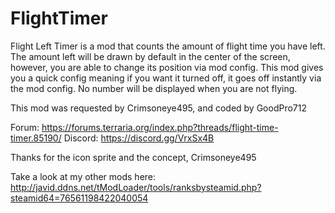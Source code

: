 # FlightTimer
Flight Left Timer is a mod that counts the amount of flight time you have left. The amount left will be drawn by default in the center of the screen, however, you are able to change its position via mod config.
This mod gives you a quick config meaning if you want it turned off, it goes off instantly via the mod config.
No number will be displayed when you are not flying.

This mod was requested by Crimsoneye495, and coded by GoodPro712

Forum: https://forums.terraria.org/index.php?threads/flight-time-timer.85190/
Discord: https://discord.gg/VrxSx4B

Thanks for the icon sprite and the concept, Crimsoneye495

Take a look at my other mods here: http://javid.ddns.net/tModLoader/tools/ranksbysteamid.php?steamid64=76561198422040054